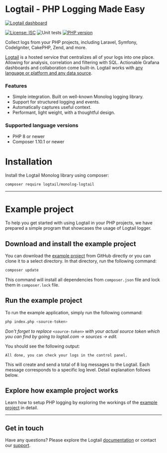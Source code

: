 # Logtail - PHP Logging Made Easy
  
  [![Logtail dashboard](https://user-images.githubusercontent.com/19272921/154085622-59997d5a-3f91-4bc9-a815-3b8ead16d28d.jpeg)](https://betterstack.com/logtail)


[![License: ISC](https://img.shields.io/badge/License-ISC-blue.svg)](LICENSE.md) ![Unit tests](https://github.com/logtail/logtail-php/actions/workflows/main.yml/badge.svg)
[![PHP version](https://badge.fury.io/ph/logtail%2Fmonolog-logtail.svg)](https://badge.fury.io/ph/logtail%2Fmonolog-logtail)

Collect logs from your PHP projects, including Laravel, Symfony, CodeIgniter, CakePHP, Zend, and more.

[Logtail](https://betterstack.com/logtail) is a hosted service that centralizes all of your logs into one place. Allowing for analysis, correlation and filtering with SQL. Actionable Grafana dashboards and collaboration come built-in. Logtail works with [any language or platform and any data source](https://docs.logtail.com/).

### Features
- Simple integration. Built on well-known Monolog logging library.
- Support for structured logging and events.
- Automatically captures useful context.
- Performant, light weight, with a thoughtful design.

### Supported language versions
- PHP 8 or newer
- Composer 1.10.1 or newer

# Installation

Install the Logtail Monolog library using composer:

```bash
composer require logtail/monolog-logtail
```

---

# Example project

To help you get started with using Logtail in your PHP projects, we have prepared a simple program that showcases the usage of Logtail logger.

## Download and install the example project

You can download the [example project](https://github.com/logtail/monolog-logtail/tree/master/example-project) from GitHub directly or you can clone it to a select directory. In that directory, run the following command:

```bash
composer update
```
This command will install all dependencies from `composer.json` file and lock them in `composer.lock` file.

 ## Run the example project
 
 To run the example application, simply run the following command:

```bash
php index.php <source-token>
```

*Don't forget to replace `<source-token>` with your actual source token which you can find by going to logtail.com -> sources -> edit.*

You should see the following output:
```text
All done, you can check your logs in the control panel.
```

This will create and send a total of 8 log messages to the Logtail. Each message corresponds to a specific log level. Detail explanation follows below.

## Explore how example project works
 
Learn how to setup PHP logging by exploring the workings of the [example project](https://github.com/logtail/monolog-logtail/tree/master/example-project) in detail. 
 
---
 
## Get in touch

Have any questions? Please explore the Logtail [documentation](https://docs.logtail.com/) or contact our [support](https://betterstack.com/help).

